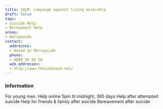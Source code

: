 ```yaml
---
title: CALM  campaign against living miserably
draft: false
tags:
- suicide Help
- Bereavment Help
areas:
- Nationwide
contact:
  addresses:
  - Based on Merseyside
  phone:
  - 0800 58 58 58
  web_addresses:
  - http://www.thecalmzone.net/
---
```


### Information
For young men.  Help online
5pm til midnight, 365 days
Help after attempted suicide
Help for friends & family after suicide
Bereavement after suicide

